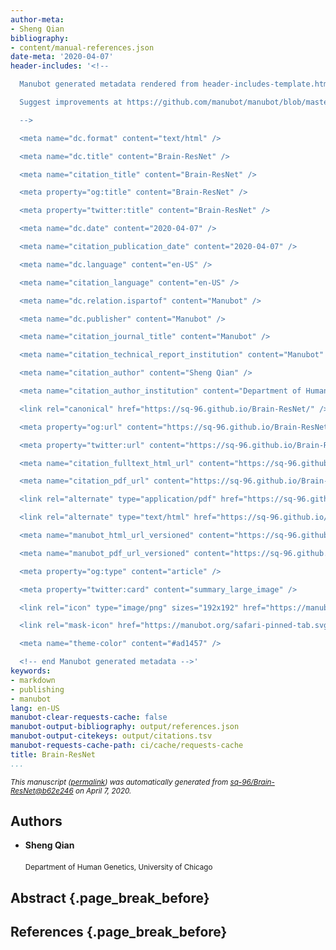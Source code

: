 ```yaml
---
author-meta:
- Sheng Qian
bibliography:
- content/manual-references.json
date-meta: '2020-04-07'
header-includes: '<!--

  Manubot generated metadata rendered from header-includes-template.html.

  Suggest improvements at https://github.com/manubot/manubot/blob/master/manubot/process/header-includes-template.html

  -->

  <meta name="dc.format" content="text/html" />

  <meta name="dc.title" content="Brain-ResNet" />

  <meta name="citation_title" content="Brain-ResNet" />

  <meta property="og:title" content="Brain-ResNet" />

  <meta property="twitter:title" content="Brain-ResNet" />

  <meta name="dc.date" content="2020-04-07" />

  <meta name="citation_publication_date" content="2020-04-07" />

  <meta name="dc.language" content="en-US" />

  <meta name="citation_language" content="en-US" />

  <meta name="dc.relation.ispartof" content="Manubot" />

  <meta name="dc.publisher" content="Manubot" />

  <meta name="citation_journal_title" content="Manubot" />

  <meta name="citation_technical_report_institution" content="Manubot" />

  <meta name="citation_author" content="Sheng Qian" />

  <meta name="citation_author_institution" content="Department of Human Genetics, University of Chicago" />

  <link rel="canonical" href="https://sq-96.github.io/Brain-ResNet/" />

  <meta property="og:url" content="https://sq-96.github.io/Brain-ResNet/" />

  <meta property="twitter:url" content="https://sq-96.github.io/Brain-ResNet/" />

  <meta name="citation_fulltext_html_url" content="https://sq-96.github.io/Brain-ResNet/" />

  <meta name="citation_pdf_url" content="https://sq-96.github.io/Brain-ResNet/manuscript.pdf" />

  <link rel="alternate" type="application/pdf" href="https://sq-96.github.io/Brain-ResNet/manuscript.pdf" />

  <link rel="alternate" type="text/html" href="https://sq-96.github.io/Brain-ResNet/v/b62e2465d3c707657a27f0f7edf680ab0687365e/" />

  <meta name="manubot_html_url_versioned" content="https://sq-96.github.io/Brain-ResNet/v/b62e2465d3c707657a27f0f7edf680ab0687365e/" />

  <meta name="manubot_pdf_url_versioned" content="https://sq-96.github.io/Brain-ResNet/v/b62e2465d3c707657a27f0f7edf680ab0687365e/manuscript.pdf" />

  <meta property="og:type" content="article" />

  <meta property="twitter:card" content="summary_large_image" />

  <link rel="icon" type="image/png" sizes="192x192" href="https://manubot.org/favicon-192x192.png" />

  <link rel="mask-icon" href="https://manubot.org/safari-pinned-tab.svg" color="#ad1457" />

  <meta name="theme-color" content="#ad1457" />

  <!-- end Manubot generated metadata -->'
keywords:
- markdown
- publishing
- manubot
lang: en-US
manubot-clear-requests-cache: false
manubot-output-bibliography: output/references.json
manubot-output-citekeys: output/citations.tsv
manubot-requests-cache-path: ci/cache/requests-cache
title: Brain-ResNet
...
```







<small><em>
This manuscript
([permalink](https://sq-96.github.io/Brain-ResNet/v/b62e2465d3c707657a27f0f7edf680ab0687365e/))
was automatically generated
from [sq-96/Brain-ResNet@b62e246](https://github.com/sq-96/Brain-ResNet/tree/b62e2465d3c707657a27f0f7edf680ab0687365e)
on April 7, 2020.
</em></small>

## Authors



+ **Sheng Qian**<br><br>
  <small>
     Department of Human Genetics, University of Chicago
  </small>



## Abstract {.page_break_before}




## References {.page_break_before}

<!-- Explicitly insert bibliography here -->
<div id="refs"></div>

